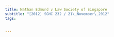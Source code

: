 ```yaml
---
title: Nathan Edmund v Law Society of Singapore 
subtitle: "[2012] SGHC 232 / 21\_November\_2012"
tags:


---
```


